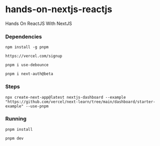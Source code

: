# hands-on-nextjs-reactjs
Hands On ReactJS With NextJS

### Dependencies

    npm install -g pnpm

    https://vercel.com/signup
    
    pnpm i use-debounce

    pnpm i next-auth@beta

### Steps 

    npx create-next-app@latest nextjs-dashboard --example "https://github.com/vercel/next-learn/tree/main/dashboard/starter-example" --use-pnpm


### Running

    pnpm install

    pnpm dev